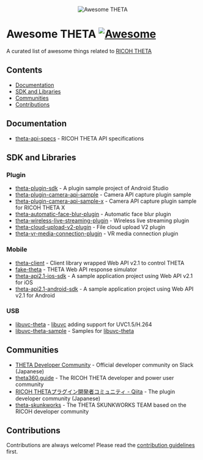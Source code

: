 <p align="center">
  <img src="./assets/logo.png" alt="Awesome THETA">
</p>

# Awesome THETA [![Awesome](https://cdn.rawgit.com/sindresorhus/awesome/d7305f38d29fed78fa85652e3a63e154dd8e8829/media/badge.svg)](https://github.com/sindresorhus/awesome)

A curated list of awesome things related to [RICOH THETA](https://theta360.com)

## Contents

- [Documentation](#documentation)
- [SDK and Libraries](#sdk-and-libraries)
- [Communities](#communities)
- [Contributions](#contributions)

## Documentation

- [theta-api-specs](https://github.com/ricohapi/theta-api-specs) - RICOH THETA API specifications

## SDK and Libraries

### Plugin

- [theta-plugin-sdk](https://github.com/ricohapi/theta-plugin-sdk) - A plugin sample project of Android Studio
- [theta-plugin-camera-api-sample](https://github.com/ricohapi/theta-plugin-camera-api-sample) - Camera API capture plugin sample
- [theta-plugin-camera-api-sample-x](https://github.com/ricohapi/theta-plugin-camera-api-sample-x) - Camera API capture plugin sample for RICOH THETA X
- [theta-automatic-face-blur-plugin](https://github.com/ricohapi/theta-automatic-face-blur-plugin) - Automatic face blur plugin
- [theta-wireless-live-streaming-plugin](https://github.com/ricohapi/theta-wireless-live-streaming-plugin) - Wireless live streaming plugin
- [theta-cloud-upload-v2-plugin](https://github.com/ricohapi/theta-cloud-upload-v2-plugin) - File cloud upload V2 plugin
- [theta-vr-media-connection-plugin](https://github.com/ricohapi/theta-vr-media-connection-plugin) - VR media connection plugin

### Mobile

- [theta-client](https://github.com/ricohapi/theta-client) - Client library wrapped Web API v2.1 to control THETA
- [fake-theta](https://github.com/ricohapi/fake-theta) - THETA Web API response simulator
- [theta-api2.1-ios-sdk](https://github.com/ricohapi/theta-api2.1-ios-sdk) - A sample application project using Web API v2.1 for iOS
- [theta-api2.1-android-sdk](https://github.com/ricohapi/theta-api2.1-android-sdk) - A sample application project using Web API v2.1 for Android

### USB

- [libuvc-theta](https://github.com/ricohapi/libuvc-theta) - [libuvc](https://github.com/libuvc/libuvc) adding support for UVC1.5/H.264
- [libuvc-theta-sample](https://github.com/ricohapi/libuvc-theta-sample) - Samples for [libuvc-theta](https://github.com/ricohapi/libuvc-theta)

## Communities

- [THETA Developer Community](https://thetadeveloper.slack.com/join/shared_invite/enQtNzcxODI2MTk2ODg0LWY5YmU2ZTIxNGYwNzlmNWZjMWMyMWFlMzY3ZmQ3NGU3ZjZiZjI0Njk4MGIxMDU5NDJiMzQ4Y2FkNDEzYmFlNGU#/shared-invite/email) - Official developer community on Slack (Japanese)
- [theta360.guide](https://theta360.guide) - The RICOH THETA developer and power user community
- [RICOH THETAプラグイン開発者コミュニティ - Qiita](https://qiita.com/organizations/theta-plugin) - The plugin developer community (Japanese)
- [theta-skunkworks](https://github.com/theta-skunkworks) - The THETA SKUNKWORKS TEAM based on the RICOH developer community

## Contributions

Contributions are always welcome! Please read the [contribution guidelines](contributing.md) first.
